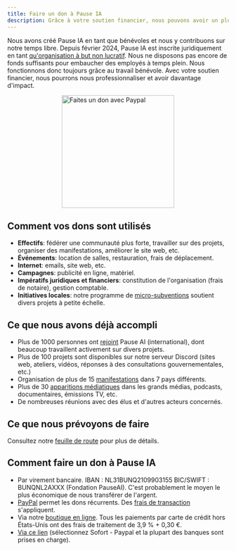 ```yaml
---
title: Faire un don à Pause IA
description: Grâce à votre soutien financier, nous pouvons avoir un plus grand impact.
---
```


Nous avons créé Pause IA en tant que bénévoles et nous y contribuons sur notre temps libre. Depuis février 2024, Pause IA est inscrite juridiquement en tant [qu'organisation à but non lucratif](/mentions-legales). Nous ne disposons pas encore de fonds suffisants pour embaucher des employés à temps plein. Nous fonctionnons donc toujours grâce au travail bénévole. Avec votre soutien financier, nous pourrons nous professionnaliser et avoir davantage d'impact.

<div style="display: flex; justify-content: center;" ><a href="https://www.paypal.com/donate/?hosted_button_id=4TWZXY62EM5VE"><img src="/PayPal.svg" alt="Faites un don avec Paypal" width="256" /></a></div>

## Comment vos dons sont utilisés

- **Effectifs**: fédérer une communauté plus forte, travailler sur des projets, organiser des manifestations, améliorer le site web, etc.
- **Événements**: location de salles, restauration, frais de déplacement.
- **Internet**: emails, site web, etc.
- **Campagnes**: publicité en ligne, matériel.
- **Impératifs juridiques et financiers**: constitution de l'organisation (frais de notaire), gestion comptable.
- **Initiatives locales**: notre programme de [micro-subventions](https://pauseai.info/microgrants) soutient divers projets à petite échelle.

## Ce que nous avons déjà accompli

- Plus de 1000 personnes ont [rejoint](/nous-rejoindre) Pause AI (international), dont beaucoup travaillent activement sur divers projets.
- Plus de 100 projets sont disponibles sur notre serveur Discord (sites web, ateliers, vidéos, réponses à des consultations gouvernementales, etc.)
- Organisation de plus de 15 [manifestations](https://pauseai.info/protests) dans 7 pays différents.
- Plus de 30 [apparitions médiatiques](https://pauseai.info/press) dans les grands médias, podcasts, documentaires, émissions TV, etc.
- De nombreuses réunions avec des élus et d'autres acteurs concernés.

## Ce que nous prévoyons de faire

Consultez notre [feuille de route](https://pauseai.info/roadmap) pour plus de détails.

## Comment faire un don à Pause IA

- Par virement bancaire. IBAN : NL31BUNQ2109903155 BIC/SWIFT : BUNQNL2AXXX (Fondation PauseAI). C'est probablement le moyen le plus économique de nous transférer de l'argent.
- [PayPal](https://www.paypal.com/donate/?hosted_button_id=4TWZXY62EM5VE) permet les dons récurrents. Des [frais de transaction](https://www.paypal.com/webapps/mpp/merchant-fees) s'appliquent.
- Via notre [boutique en ligne](https://pauseai-shop.fourthwall.com/en-eur/). Tous les paiements par carte de crédit hors États-Unis ont des frais de traitement de 3,9 % + 0,30 €.
- [Via ce lien](https://bunq.me/pauseai) (sélectionnez Sofort - Paypal et la plupart des banques sont prises en charge).
